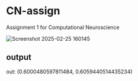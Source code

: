 # CN-assign
Assignment 1 for Computational Neuroscience

![Screenshot 2025-02-25 160145](https://github.com/user-attachments/assets/a426c5f4-ce7c-4a0d-a6af-b1b1a993fe50)

## output 
out: (0.6000480597811484, 0.6059440514435234)
